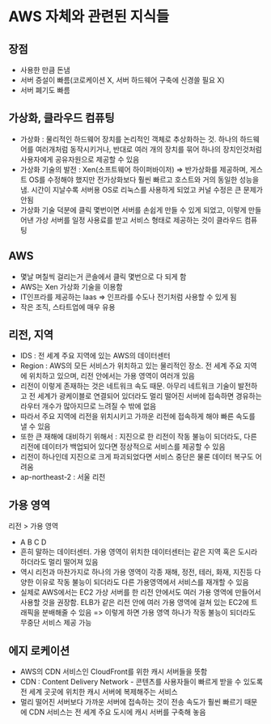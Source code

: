 # AWS 자체와 관련된 지식들

## 장점

- 사용한 만큼 돈냄
- 서버 증설이 빠름(코로케이션 X, 서버 하드웨어 구축에 신경쓸 필요 X)
- 서버 폐기도 빠름

## 가상화, 클라우드 컴퓨팅

- 가상화 : 물리적인 하드웨어 장치를 논리적인 객체로 추상화하는 것. 하나의 하드웨어를 여러개처럼 동작시키거나, 반대로 여러 개의 장치를 묶어 하나의 장치인것처럼 사용자에게 공유자원으로 제공할 수 있음
- 가상화 기술의 발전 : Xen(소프트웨어 하이퍼바이저) => 반가상화를 제공하며, 게스트 OS를 수정해야 했지만 전가상화보다 훨씬 빠르고 호스트와 거의 동일한 성능을 냄. 시간이 지날수록 서버용 OS로 리눅스를 사용하게 되었고 커널 수정은 큰 문제가 안됨
- 가상화 기술 덕분에 클릭 몇번이면 서버를 손쉽게 만들 수 있게 되었고, 이렇게 만들어낸 가상 서버를 일정 사용료를 받고 서비스 형태로 제공하는 것이 클라우드 컴퓨팅

## AWS

- 몇날 며칠씩 걸리는거 콘솔에서 클릭 몇번으로 다 되게 함
- AWS는 Xen 가상화 기술을 이용함
- IT인프라를 제공하는 Iaas => 인프라를 수도나 전기처럼 사용할 수 있게 됨
- 작은 조직, 스타트업에 매우 유용

## 리전, 지역

- IDS : 전 세계 주요 지역에 있는 AWS의 데이터센터
- Region : AWS의 모든 서비스가 위치하고 있는 물리적인 장소. 전 세계 주요 지역에 위치하고 있으며, 리전 안에서는 가용 영역이 여러개 있음
- 리전이 이렇게 존재하는 것은 네트워크 속도 때문. 아무리 네트워크 기술이 발전하고 전 세계가 광케이블로 연결되어 있더라도 멀리 떨어진 서버에 접속하면 경유하는 라우터 개수가 많아지므로 느려질 수 밖에 없음
- 따라서 주요 지역에 리전을 위치시키고 가까운 리전에 접속하게 해야 빠른 속도를 낼 수 있음
- 또한 큰 재해에 대비하기 위해서 : 지진으로 한 리전이 작동 불능이 되더라도, 다른 리전에 데이터가 백업되어 있다면 정상적으로 서비스를 제공할 수 있음
- 리전이 하나인데 지진으로 크게 파괴되었다면 서비스 중단은 물론 데이터 복구도 어려움
- ap-northeast-2 : 서울 리전

## 가용 영역

리전 > 가용 영역

- A B C D
- 흔히 말하는 데이터센터. 가용 영역이 위치한 데이터센터는 같은 지역 혹은 도시라 하더라도 멀리 떨어져 있음
- 역시 리전과 마찬가지로 하나의 가용 영역이 각종 재해, 정전, 테러, 화재, 지진등 다양한 이유로 작동 불능이 되더라도 다른 가용영역에서 서비스를 재개할 수 있음
- 실제로 AWS에서는 EC2 가상 서버를 한 리전 안에서도 여러 가용 영역에 만들어서 사용할 것을 권장함. ELB가 같은 리전 안에 여러 가용 영역에 걸쳐 있는 EC2에 트래픽을 분배해줄 수 있음 => 이렇게 하면 가용 영역 하나가 작동 불능이 되더라도 무중단 서비스 제공 가능

## 에지 로케이션

- AWS의 CDN 서비스인 CloudFront를 위한 캐시 서버들을 뜻함
- CDN : Content Delivery Network - 콘텐츠를 사용자들이 빠르게 받을 수 있도록 전 세계 곳곳에 위치한 캐시 서버에 복제해주는 서비스
- 멀리 떨어진 서버보다 가까운 서버에 접속하는 것이 전송 속도가 훨씬 빠르기 때문에 CDN 서비스는 전 세계 주요 도시에 캐시 서버를 구축해 놓음

